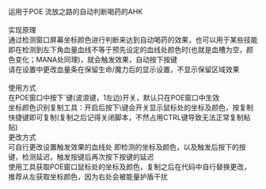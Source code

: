 运用于POE 流放之路的自动判断喝药的AHK<br>
<br>
实现原理
<br>
通过检测窗口屏幕坐标颜色进行判断来达到自动喝药的效果，也可以用于某些技能<br>
即在检测到左下角血量血线不等于预先设定的血线处颜色时(也就是血槽为空，颜色变化；MANA处同理)，就会触发效果，自动按下按键<br>
请在设置中更改血量条在保留生命/魔力后的显示设置，不显示保留区域效果<br>
<br>
使用方式
<br>
在POE窗口中按下`键(波浪键，1左边)开关，默认只在POE窗口中生效<br>
坐标颜色识别复制工具：开启后按下\键会开关显示鼠标处的坐标及颜色，按复制快捷键即可复制(复制之后记得关闭脚本，不然占用CTRL键导致无法正常复制粘贴)
<br>
更改方式
<br>
可自行更改设置触发效果的血线处 即检测的坐标及颜色，以及触发后按下的按键，检测延迟，触发按键后再次按下按键的延迟<br>
使用工具获取POE窗口鼠标处的坐标及颜色，复制之后在代码中自行替换更改，推荐从左获取坐标颜色，因为右处会被能量护盾干扰
